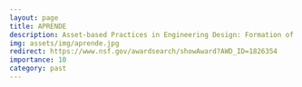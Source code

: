 ```yaml
---
layout: page
title: APRENDE
description: Asset-based Practices in Engineering Design: Formation of Engineers through a Funds of Knowledge Approach
img: assets/img/aprende.jpg
redirect: https://www.nsf.gov/awardsearch/showAward?AWD_ID=1826354
importance: 10
category: past
---
```


